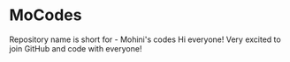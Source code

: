 # MoCodes
Repository name is short for - Mohini's codes
Hi everyone! Very excited to join GitHub and code with everyone!
